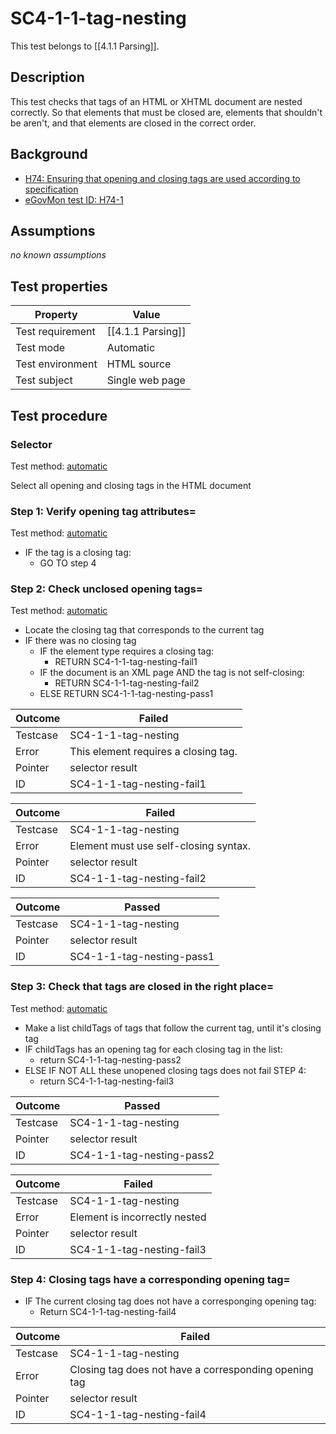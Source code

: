 
# SC4-1-1-tag-nesting

This test belongs to [[4.1.1 Parsing]].


## Description
This test checks that tags of an HTML or XHTML document are nested correctly. So that elements that must be closed are, elements that shouldn't be aren't, and that elements are closed in the correct order.

## Background
- [H74: Ensuring that opening and closing tags are used according to specification](http://www.w3.org/TR/2014/NOTE-WCAG20-TECHS-20140311/H74)
- [eGovMon test ID: H74-1](http://wiki.egovmon.no/wiki/SC4.1.1#All_HTML_code)


## Assumptions
*no known assumptions*


## Test properties
| Property          | Value
|-------------------|----
| Test requirement  | [[4.1.1 Parsing]]
| Test mode         | Automatic
| Test environment  | HTML source
| Test subject      | Single web page


## Test procedure

### Selector
Test method: [automatic][earl:automatic]

Select all opening and closing tags in the HTML document

### Step 1: Verify opening tag attributes=
Test method: [automatic][earl:automatic]

- IF the tag is a closing tag:
  - GO TO step 4

### Step 2: Check unclosed opening tags=
Test method: [automatic][earl:automatic]

- Locate the closing tag that corresponds to the current tag
- IF there was no closing tag
  - IF the element type requires a closing tag:
    - RETURN SC4-1-1-tag-nesting-fail1
  - IF the document is an XML page AND the tag is not self-closing:
    - RETURN SC4-1-1-tag-nesting-fail2
  - ELSE RETURN SC4-1-1-tag-nesting-pass1

| Outcome  | Failed
|----------|-----
| Testcase | SC4-1-1-tag-nesting
| Error    | This element requires a closing tag.
| Pointer  | selector result
| ID       | SC4-1-1-tag-nesting-fail1

| Outcome  | Failed
|----------|-----
| Testcase | SC4-1-1-tag-nesting
| Error    | Element must use self-closing syntax.
| Pointer  | selector result
| ID       | SC4-1-1-tag-nesting-fail2

| Outcome  | Passed
|----------|-----
| Testcase | SC4-1-1-tag-nesting
| Pointer  | selector result
| ID       | SC4-1-1-tag-nesting-pass1

### Step 3: Check that tags are closed in the right place=
Test method: [automatic][earl:automatic]

- Make a list childTags of tags that follow the current tag, until it's closing tag
- IF childTags has an opening tag for each closing tag in the list:
  - return SC4-1-1-tag-nesting-pass2
- ELSE IF NOT ALL these unopened closing tags does not fail STEP 4:
  - return SC4-1-1-tag-nesting-fail3

| Outcome  | Passed
|----------|-----
| Testcase | SC4-1-1-tag-nesting
| Pointer  | selector result
| ID       | SC4-1-1-tag-nesting-pass2

| Outcome  | Failed
|----------|-----
| Testcase | SC4-1-1-tag-nesting
| Error    | Element is incorrectly nested
| Pointer  | selector result
| ID       | SC4-1-1-tag-nesting-fail3

### Step 4: Closing tags have a corresponding opening tag=
- IF The current closing tag does not have a corresponging opening tag:
  - Return SC4-1-1-tag-nesting-fail4

| Outcome  | Failed
|----------|-----
| Testcase | SC4-1-1-tag-nesting
| Error    | Closing tag does not have a corresponding opening tag
| Pointer  | selector result
| ID       | SC4-1-1-tag-nesting-fail4



[earl:automatic]: ../earl/automatic.md
[earl:semiauto]: ../earl/semiauto.md
[earl:manual]: ../earl/manual.md